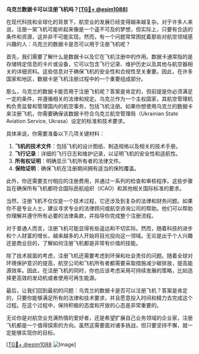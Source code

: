 **乌克兰数据卡可以注册飞机吗？[[TG💪+ @esim1088](https://t.me/s/esim1088)]**

在现代科技和全球化的背景下，航空业的发展已经变得越来越复杂。对于许多人来说，注册一架飞机可能听起来像是一个遥不可及的梦想，但实际上，只要有合适的条件和资源，这并非不可能实现。然而，有一个问题常常困扰着那些对航空领域感兴趣的人：乌克兰的数据卡是否可以用于注册飞机呢？

首先，我们需要了解什么是数据卡以及它在飞机注册中的作用。数据卡通常指的是存储特定信息的卡片或设备，它可以包含飞行记录、维护历史以及其他与航空器相关的详细资料。这些信息对于确保飞机的安全性和合规性至关重要。因此，在许多国家和地区，数据卡是飞机注册过程中的一个重要组成部分。

那么，乌克兰的数据卡能否用于注册飞机呢？答案是肯定的，但前提是你必须满足一定的条件，并遵循相关的法律和规定。乌克兰作为一个主权国家，其航空管理机构负责监督和管理国内的航空事务，包括飞机注册。如果你想使用乌克兰的数据卡来注册飞机，你需要确保该数据卡符合乌克兰航空管理局（Ukrainian State Aviation Service, Ukrasa）设定的标准和技术要求。

具体来说，你需要准备以下几项关键材料：

1. **飞机的技术文件**：包括飞机的设计图纸、制造规格以及相关的技术手册。
2. **飞行记录**：详细的飞行日志和维护记录，以证明飞机的安全性和适航性。
3. **所有权证明**：明确显示飞机所有者的法律文件。
4. **保险证明**：确保飞机在注册期间拥有适当的保险覆盖。

此外，你还需要支付相应的注册费用，并通过一系列的检查和审核程序。这些步骤旨在确保所有飞机都符合国际民航组织（ICAO）和其他相关国际标准的要求。

当然，注册飞机不仅仅是一个技术过程，它还涉及到复杂的法律和财务问题。如果你不是专业人士，建议寻求专业的法律顾问或航空咨询公司的帮助。他们可以帮助你理解并遵守所有必要的法律条款，并指导你完成整个注册流程。

对于普通人而言，注册飞机可能显得有些遥远和不切实际。然而，随着科技的进步和个人财富的增长，越来越多的人开始将目光投向这一领域。无论是出于个人兴趣还是商业目的，了解如何注册飞机都是非常有价值的技能。

除了技术层面的考虑，注册飞机还需要考虑到环保和社会责任的问题。随着全球对环境保护意识的提高，航空公司和飞机所有者都需要采取措施减少碳排放，提高能源效率。因此，在注册飞机的同时，你也应该考虑采用可持续发展的策略，比如选择更高效的发动机或者使用可再生能源。

最后，让我们回到最初的问题：乌克兰的数据卡是否可以注册飞机？答案是肯定的，只要你能够满足所有的法律和技术要求，并且愿意投入时间和精力去完成这个过程。在这个过程中，保持积极的态度和开放的心态是非常重要的。

无论你是对航空业充满热情的爱好者，还是希望扩展自己业务领域的企业家，注册飞机都是一个值得探索的方向。虽然这需要面对诸多挑战，但只要坚持不懈，就一定能够实现你的目标。

[[TG💪+ @esim1088](https://t.me/s/esim1088) ![Image](https://i.postimg.cc/4NQfJmqS/Snipaste-2025-05-13-00-14-12.png)]